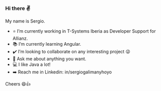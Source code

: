 ### Hi there :v:<br>
My name is Sergio.

- :star: I’m currently working in T-Systems Iberia as Developer Support for Allianz.
- :books: I’m currently learning Angular.
- :heavy_check_mark: I’m looking to collaborate on any interesting project :stuck_out_tongue_winking_eye:
- 💬 Ask me about anything you want.
- :computer: I like Java a lot!
- :arrow_right: Reach me in Linkedin: in/sergiogalimanyhoyo 

Cheers :smile::thumbsup:
